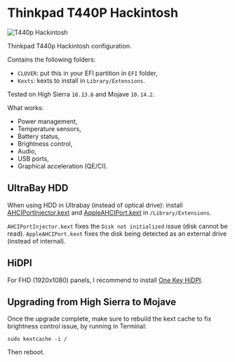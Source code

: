 # Thinkpad T440P Hackintosh

![T440p Hackintosh](https://raw.githubusercontent.com/jloisel/t440p/master/t440p-hackintosh.jpg)

Thinkpad T440p Hackintosh configuration. 

Contains the following folders:

- `CLOVER`: put this in your EFI partition in `EFI` folder,
- `Kexts`: kexts to install in `Library/Extensions`.

Tested on High Sierra `10.13.6` and Mojave `10.14.2`.

What works:

- Power management,
- Temperature sensors,
- Battery status,
- Brightness control,
- Audio,
- USB ports,
- Graphical acceleration (QE/CI).

## UltraBay HDD

When using HDD in Ultrabay (instead of optical drive): install [AHCIPortInjector.kext](https://www.insanelymac.com/forum/files/file/436-ahciportinjectorkext/) and [AppleAHCIPort.kext](https://www.insanelymac.com/forum/files/file/815-appleahciportkext/) in `/Library/Extensions`.

`AHCIPortInjector.kext` fixes the `Disk not initialized` issue (disk cannot be read). `AppleAHCIPort.kext` fixes the disk being detected as an external drive (instead of internal).

## HiDPI

For FHD (1920x1080) panels, I recommend to install [One Key HiDPI](https://github.com/xzhih/one-key-hidpi).

## Upgrading from High Sierra to Mojave

Once the upgrade complete, make sure to rebuild the kext cache to fix brightness control issue, by running in Terminal:

```
sudo kextcache -i /
```

Then reboot.
